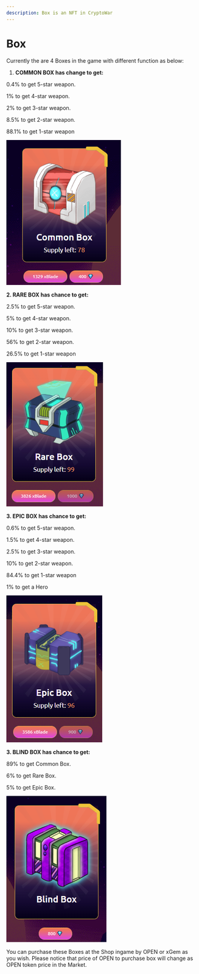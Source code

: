 ```yaml
---
description: Box is an NFT in CryptoWar
---
```


# Box

Currently the are 4 Boxes in the game with different function as below:

1. **COMMON BOX has change to get:**

0.4% to get 5-star weapon.

1% to get 4-star weapon.

2% to get 3-star weapon.

8.5% to get 2-star weapon.

88.1% to get 1-star weapon

![](../.gitbook/assets/image.png)

**2. RARE BOX has chance to get:**

2.5% to get 5-star weapon.

5% to get 4-star weapon.

10% to get 3-star weapon.

56% to get 2-star weapon.

26.5% to get 1-star weapon

![](<../.gitbook/assets/image (4).png>)

**3. EPIC BOX has chance to get:**

0.6% to get 5-star weapon.

1.5% to get 4-star weapon.

2.5% to get 3-star weapon.

10% to get 2-star weapon.

84.4% to get 1-star weapon

1% to get a Hero

![](<../.gitbook/assets/image (2).png>)

**3. BLIND BOX has chance to get:**

89% to get Common Box.

6% to get Rare Box.

5% to get Epic Box.

![](<../.gitbook/assets/image (3).png>)

You can purchase these Boxes at the Shop ingame by OPEN or xGem as you wish. Please notice that price of OPEN to purchase box will change as OPEN token price in the Market.
